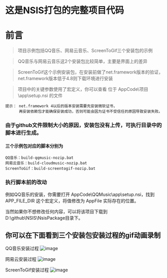 # 这是NSIS打包的完整项目代码 #

# 前言 #

> 项目示例包括QQ音乐、网易云音乐、ScreenToGif三个安装包的示例

> QQ音乐与网易云音乐这2个安装包比较简单，主要是界面上的差异

> ScreenToGif这个示例安装包，在安装前做了net.framework版本的验证，net.framework版本低于4.8则下载环境进行安装

> 项目中的关键参数使用了宏定义，你可以查看 位于 AppCode\项目\app\setup.nsi 的文件


    提示： net.framework 4以后的版本安装需要先安装微软证书，
		  再安装依赖包才能确保安装成功，否则可能会因为证书不受信任的原因导致安装失败。

### 由于github文件限制大小的原因，安装包没有上传，可执行目录中的脚本进行生成。
#### 三个示例包对应的脚本分别为 ####
	
	QQ音乐：build-qqmusic-nozip.bat
	网易云音乐：build-cloudmusic-nozip.bat
	ScreenToGif：build-screentogif-nozip.bat

### 执行脚本前的改动 ###
例如QQ音乐的安装，你需要打开 AppCode\QQMusic\app\setup.nsi，找到 APP_FILE_DIR 这个宏定义，将值修改为 AppFile 实际存在的位置。

当然如果你不想修改任何内容，可以将该项目下载到D:\\github\\NSIS\\NsisPackage目录下。

## 你可以在下面看到三个安装包安装过程的gif动画录制 ##

QQ音乐安装过程
![image](https://github.com/zhaobangyu/NSIS/blob/NsisPackage/qqmusic-install.gif)  

网易云安装过程
![image](https://github.com/zhaobangyu/NSIS/blob/NsisPackage/cloudmusic-install.gif)  

ScreenToGif安装过程
![image](https://github.com/zhaobangyu/NSIS/blob/NsisPackage/screento-install.png)  
